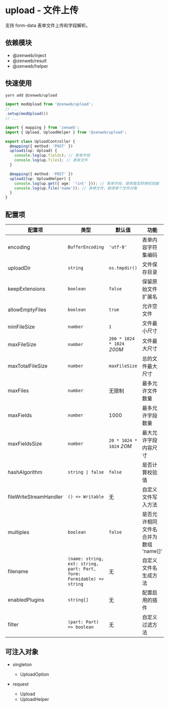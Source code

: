 # upload - 文件上传

支持 form-data 表单文件上传和字段解析。

## 依赖模块

- @zenweb/inject
- @zenweb/result
- @zenweb/helper

## 快速使用

```bash
yarn add @zenweb/upload
```

```ts title="src/index.ts"
import modUpload from '@zenweb/upload';
// ...
.setup(modUpload())
// ...
```

```ts title="src/controller/upload.ts"
import { mapping } from 'zenweb';
import { Upload, UploadHelper } from '@zenweb/upload';

export class UploadController {
  @mapping({ method: 'POST' })
  upload1(up: Upload) {
    console.log(up.fields); // 表单字段
    console.log(up.files); // 表单文件
  }

  @mapping({ method: 'POST' })
  upload2(up: UploadHelper) {
    console.log(up.get({ age: '!int' })); // 表单字段，使用类型转换校验器
    console.log(up.file('name')); // 表单文件，取得单个文件对象
  }
}
```

## 配置项

| 配置项 | 类型 | 默认值 | 功能 |
| ----- | --- | ----- | ---- |
| encoding | `BufferEncoding` | `'utf-8'` | 表单内容字符集编码
| uploadDir | `string` | `os.tmpdir()` | 文件保存目录
| keepExtensions | `boolean` | `false` | 保留原始文件扩展名
| allowEmptyFiles | `boolean` | `true` | 允许空文件
| minFileSize | `number` | `1` | 文件最小尺寸
| maxFileSize | `number` | `200 * 1024 * 1024` *200M* | 文件最大尺寸
| maxTotalFileSize | `number` | `maxFileSize` | 总的文件最大尺寸
| maxFiles | `number` | 无限制 | 最多允许文件数量
| maxFields | `number` | 1000 | 最多允许字段数量
| maxFieldsSize | `number` | `20 * 1024 * 1024` *20M* | 最大允许字段内容尺寸
| hashAlgorithm | `string \| false` | `false` | 是否计算校验值
| fileWriteStreamHandler | `() => Writable` | 无 | 自定义文件写入方法
| multiples | `boolean` | `false` | 是否允许相同文件名合并为数组 'name[]'
| filename | `(name: string, ext: string, part: Part, form: Formidable) => string` | 无 | 自定义文件名生成方法
| enabledPlugins | `string[]` | 无 | 配置启用的插件
| filter | `(part: Part) => boolean` | 无 | 自定义过滤方法

## 可注入对象

- singleton
  - UploadOption

- request
  - Upload
  - UploadHelper
